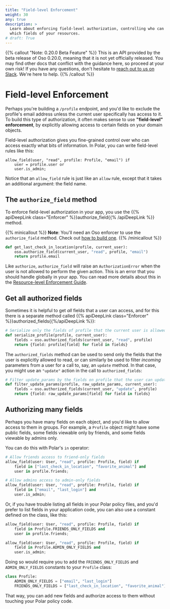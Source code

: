 ```yaml
---
title: "Field-level Enforcement"
weight: 30
any: true
description: >
  Learn about enforcing field-level authorization, controlling who can access
  which fields of your resources.
# draft: True
---
```


{{% callout "Note: 0.20.0 Beta Feature" %}}
  This is an API provided by the beta release of Oso 0.20.0, meaning that it is
  not yet officially released. You may find other docs that conflict with the
  guidance here, so proceed at your own risk! If you have any questions, don't
  hesitate to [reach out to us on Slack](https://join-slack.osohq.com). We're
  here to help.
{{% /callout %}}

<div class="pb-10"></div>

# Field-level Enforcement

Perhaps you're building a `/profile` endpoint, and you'd like to exclude the
profile's email address unless the current user specifically has access to it.
To build this type of authorization, it often makes sense to use **"field-level"
enforcement**, by explicitly allowing access to certain fields on your domain
objects.

Field-level authorization gives you fine-grained control over who can access
exactly what bits of information. In Polar, you can write field-level rules like
this:

```polar
allow_field(user, "read", profile: Profile, "email") if
    user = profile.user or
    user.is_admin;
```

Notice that an `allow_field` rule is just like an `allow` rule, except that it
takes an additional argument: the field name.

## The `authorize_field` method

To enforce field-level authorization in your app, you use the {{% apiDeepLink
class="Enforcer" %}}authorize_field{{% /apiDeepLink %}} method.

{{% minicallout %}}
**Note**: You'll need an Oso enforcer to use the `authorize_field` method. Check
out [how to build one](enforcer.html).
{{% /minicallout %}}

```python
def get_last_check_in_location(profile, current_user):
    oso.authorize_field(current_user, "read", profile, "email")
    return profile.email
```

Like `authorize`, `authorize_field` will raise an `AuthorizationError` when the
user is not allowed to perform the given action. This is an error that you
should handle globally in your app. You can read more details about this in the
[Resource-level Enforcement Guide](resource.html#authorization-failure).

## Get all authorized fields

Sometimes it is helpful to get _all_ fields that a user can access, and for this
there is a separate method called {{% apiDeepLink class="Enforcer"
%}}authorized_fields{{%/apiDeepLink %}}:

```python
# Serialize only the fields of profile that the current user is allowed to read
def serialize_profile(profile, current_user):
    fields = oso.authorized_fields(current_user, "read", profile)
    return {field: profile[field] for field in fields}
```

The `authorized_fields` method can be used to send only the fields that the user
is explicitly allowed to read, or can similarly be used to filter _incoming_
parameters from a user for a call to, say, an `update` method. In that case, you
might use an `"update"` action in the call to `authorized_fields`:

```python
# Filter update_params by the fields on profile that the user can update
def filter_update_params(profile, raw_update_params, current_user):
    fields = oso.authorized_fields(current_user, "update", profile)
    return {field: raw_update_params[field] for field in fields}
```

## Authorizing many fields

Perhaps you have many fields on each object, and you'd like to allow access to
them in groups. For example, a `Profile` object might have some public fields,
some fields viewable only by friends, and some fields viewable by admins only.

You can do this with Polar's `in` operator:

```python
# Allow friends access to friend-only fields
allow_field(user: User, "read", profile: Profile, field) if
    field in ["last_check_in_location", "favorite_animal"] and
    user in profile.friends;

# Allow admins access to admin-only fields
allow_field(user: User, "read", profile: Profile, field) if
    field in ["email", "last_login"] and
    user.is_admin;
```

Or, if you have trouble listing all fields in your Polar policy files, and you'd
prefer to list fields in your application code, you can also use a constant
defined on the class, like this:

```python
allow_field(user: User, "read", profile: Profile, field) if
    field in Profile.FRIENDS_ONLY_FIELDS and
    user in profile.friends;

allow_field(user: User, "read", profile: Profile, field) if
    field in Profile.ADMIN_ONLY_FIELDS and
    user.is_admin;
```

Doing so would require you to add the `FRIENDS_ONLY_FIELDS` and
`ADMIN_ONLY_FIELDS` constants to your `Profile` class:

```python
class Profile:
    ADMIN_ONLY_FIELDS = ["email", "last_login"]
    FRIENDS_ONLY_FIELDS = ["last_check_in_location", "favorite_animal"]
```

That way, you can add new fields and authorize access to them without touching
your Polar policy code.

